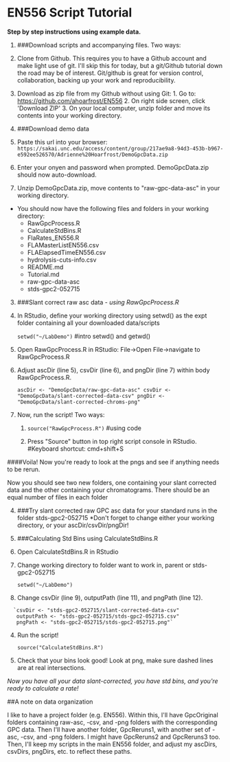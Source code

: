 # EN556 Script Tutorial

**Step by step instructions using example data.**

 1. ###Download scripts and accompanying files. Two ways:
   1. Clone from Github. This requires you to have a Github account and make light use of git. I'll skip this for today, but a git/Github tutorial down the road may be of interest. Git/github is great for version control, collaboration, backing up your work and reproducibility.
   
   2. Download as zip file from my Github without using Git: 
     1. Go to:  https://github.com/ahoarfrost/EN556
     2. On right side screen, click 'Download ZIP'
     3. On your local computer, unzip folder and move its contents into your working directory. 
     
 
 2. ###Download demo data
   1. Paste this url into your browser:
    `https://sakai.unc.edu/access/content/group/217ae9a8-94d3-453b-b967-e592ee526570/Adrienne%20Hoarfrost/DemoGpcData.zip`
    
   2. Enter your onyen and password when prompted. DemoGpcData.zip should now auto-download.  
   
   3. Unzip DemoGpcData.zip, move contents to "raw-gpc-data-asc" in your working directory.
   
 * You should now have the following files and folders in your working directory:
     * RawGpcProcess.R
     * CalculateStdBins.R
     * FlaRates_EN556.R
     * FLAMasterListEN556.csv
     * FLAElapsedTimeEN556.csv
     * hydrolysis-cuts-info.csv
     * README.md
     * Tutorial.md
     * raw-gpc-data-asc
     * stds-gpc2-052715
     
     
 3. ###Slant correct raw asc data - *using RawGpcProcess.R* 
 
   1. In RStudio, define your working directory using setwd() as the expt folder containing all your downloaded data/scripts

       `setwd("~/LabDemo")`         #intro setwd() and getwd()
       
   2. Open RawGpcProcess.R in RStudio: File->Open File->navigate to RawGpcProcess.R
   
   3. Adjust ascDir (line 5), csvDir (line 6), and pngDir (line 7) within body RawGpcProcess.R. 
   
       `ascDir <- "DemoGpcData/raw-gpc-data-asc"
        csvDir <- "DemoGpcData/slant-corrected-data-csv"
        pngDir <- "DemoGpcData/slant-corrected-chroms-png"`

   
   4. Now, run the script! Two ways:
      1. `source("RawGpcProcess.R")`  #using code
      
      2. Press "Source" button in top right script console in RStudio.    #Keyboard shortcut: cmd+shift+S
   
####Voila!  Now you're ready to look at the pngs and see if anything needs to be rerun.

Now you should see two new folders, one containing your slant corrected data and the other 
containing your chromatograms. There should be an equal number of files in each folder


 4. ###Try slant corrected raw GPC asc data for your standard runs in the folder stds-gpc2-052715
    *Don't forget to change either your working directory, or your ascDir/csvDir/pngDir!


 5. ###Calculating Std Bins using CalculateStdBins.R
 
   1. Open CalculateStdBins.R in RStudio
   
   2. Change working directory to folder want to work in, parent or stds-gpc2-052715
   
      `setwd("~/LabDemo")`
      
   3.    Change csvDir (line 9), outputPath (line 11), and pngPath (line 12). 
   
      `csvDir <- "stds-gpc2-052715/slant-corrected-data-csv"   
       outputPath <- "stds-gpc2-052715/stds-gpc2-052715.csv"
       pngPath <- "stds-gpc2-052715/stds-gpc2-052715.png"`
       
   4. Run the script!
   
      `source("CalculateStdBins.R")`
      
   5. Check that your bins look good! Look at png, make sure dashed lines are at real intersections.
   
   

*Now you have all your data slant-corrected, you have std bins, and you're ready to calculate a rate!*

 

##A note on data organization

I like to have a project folder (e.g. EN556). Within this, I'll have GpcOriginal folders 
containing raw-asc, -csv, and -png folders with the corresponding GPC data. Then I'll have 
another folder, GpcReruns1, with another set of -asc, -csv, and -png folders. I might have 
GpcReruns2 and GpcReruns3 too. Then, I'll keep my scripts in the main EN556 folder, and 
adjust my ascDirs, csvDirs, pngDirs, etc. to reflect these paths. 
   
   